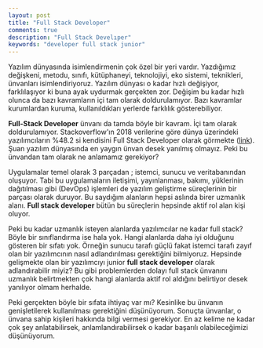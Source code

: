 ```yaml
---
layout: post
title: "Full Stack Developer"
comments: true
description: "Full Stack Develıper"
keywords: "developer full stack junior"
---
```


Yazılım dünyasında isimlendirmenin çok özel bir yeri vardır. Yazdığımız değişkeni, metodu, sınıfı, kütüphaneyi, teknolojiyi, eko sistemi, teknikleri, ünvanları isimlendiriyoruz. Yazılım dünyası o kadar hızlı değişiyor, farklılaşıyor ki buna ayak uydurmak gerçekten zor. Değişim bu kadar hızlı olunca da bazı kavramların içi tam olarak doldurulamıyor. Bazı kavramlar kurumlardan kuruma, kullanıldıkları yerlerde farklılık gösterebiliyor. 

**Full-Stack Developer** ünvanı da tamda böyle bir kavram. İçi tam olarak doldurulamıyor.  Stackoverflow'ın 2018 verilerine göre dünya üzerindeki yazılımcıların  %48.2 si kendisini Full Stack Developer olarak görmekte ([link](https://insights.stackoverflow.com/survey/2018/#developer-profile)).  Şuan yazılım dünyasında en yaygın ünvan desek yanılmış olmayız. Peki bu ünvandan tam olarak ne anlamamız gerekiyor? 

Uygulamalar temel olarak 3 parçadan ; istemci, sunucu ve veritabanından oluşuyor. Tabi bu uygulamaların iletişimi, yayınlanması, bakımı, yüklerinin dağıtılması gibi (DevOps) işlemleri de yazılım geliştirme süreçlerinin bir parçası olarak duruyor. Bu saydığım alanların hepsi aslında birer uzmanlık alanı. **Full stack developer** bütün bu süreçlerin hepsinde aktif rol alan kişi oluyor. 

Peki bu kadar uzmanlık isteyen alanlarda yazılımcılar ne kadar full stack? Böyle bir sınıflandırma ise hala yok. Hangi alanlarda daha iyi olduğunu gösteren bir sıfatı yok. Örneğin sunucu tarafı güçlü fakat istemci tarafı zayıf olan bir yazılımcının nasıl adlandırılması gerektiğini bilmiyoruz. Hepsinde gelişmekte olan bir yazılımcıyı junior **full stack developer** olarak adlandırabilir miyiz? Bu gibi problemlerden dolayı full stack ünvanını uzmanlık belirtmekten çok hangi alanlarda aktif rol aldığını belirtiyor desek yanılıyor olmam herhalde. 

Peki gerçekten böyle bir sıfata ihtiyaç var mı? Kesinlike bu ünvanın genişletilerek kullanılması gerektiğini düşünüyorum. Sonuçta ünvanlar, o ünvana sahip kişileri hakkında bilgi vermesi gerekiyor. En az kelime ne kadar çok şey anlatabilirsek, anlamlandırabilirsek o kadar başarılı olabileceğimizi düşünüyorum. 






